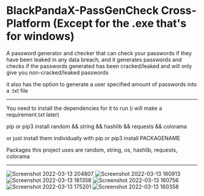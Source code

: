 # BlackPandaX-PassGenCheck Cross-Platform (Except for the .exe that's for windows)
A password generator and checker that can check your passwords if they have been leaked in any data breach,
and it generates passwords and checks if the passwords generated has been cracked/leaked and will only give you non-cracked/leaked passwords

it also has the option to generate a user specified amount of passwords into a .txt file



___________________________________________________________________________________________________________________________________________________________________________________




You need to install the dependencies for it to run (i will make a requirement.txt later)

pip or pip3 install random && string && hashlib && requests && colorama

or just install them individually with pip or pip3 install PACKAGENAME

Packages this project uses are random, string, os, hashlib, requests, colorama

___________________________________________________________________________________________________________________________________________________________________________________
![Screenshot 2022-03-13 204807](https://user-images.githubusercontent.com/64810034/158076429-9d705032-0958-4441-b545-f61975bab15a.png)
![Screenshot 2022-03-13 160913](https://user-images.githubusercontent.com/64810034/158070209-a3a53233-ce5a-430f-84a3-67e53276966d.png)
![Screenshot 2022-03-13 181358](https://user-images.githubusercontent.com/64810034/158071099-c00c9e2b-91bd-41dc-996e-8b3d3b7c90b8.png)
![Screenshot 2022-03-13 160756](https://user-images.githubusercontent.com/64810034/158066247-35f3cd4f-80b4-4d87-8984-135da67cd276.png)
![Screenshot 2022-03-13 175201](https://user-images.githubusercontent.com/64810034/158070201-d934363c-549b-4491-b547-86f2dc4518c5.png)
![Screenshot 2022-03-13 160358](https://user-images.githubusercontent.com/64810034/158070204-71d54d07-6b30-403b-934b-cffbfe89896f.png)

